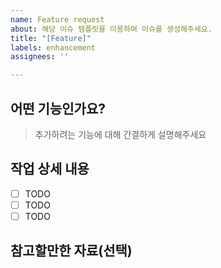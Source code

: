 ```yaml
---
name: Feature request
about: 해당 이슈 템플릿을 이용하여 이슈를 생성해주세요.
title: "[Feature]"
labels: enhancement
assignees: ''

---
```


## 어떤 기능인가요?

> 추가하려는 기능에 대해 간결하게 설명해주세요

## 작업 상세 내용

- [ ] TODO
- [ ] TODO
- [ ] TODO

## 참고할만한 자료(선택)

